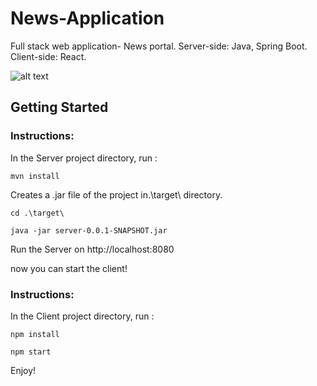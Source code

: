 # News-Application

Full stack web application- News portal.
Server-side: Java, Spring Boot.
Client-side: React.

![alt text](https://postimg.cc/RNLHH3dJ)

## Getting Started

### Instructions:

In the Server project directory, run :

 `mvn install`

Creates a .jar file of the project in.\target\ directory.

`cd .\target\`

 `java -jar server-0.0.1-SNAPSHOT.jar`

Run the Server on http://localhost:8080



now you can start the client!



### Instructions:

In the Client project directory, run :

`npm install`

`npm start`

Enjoy!
